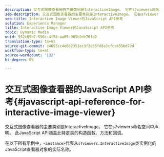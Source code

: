 ```yaml
---
description: 交互式图像查看器的主要类别是InteractiveImage。 它在s7viewers命名空间中声明。 此JavaScript API涵盖此特定类的构造函数、方法和回调。
seo-description: 交互式图像查看器的主要类别是InteractiveImage。 它在s7viewers命名空间中声明。 此JavaScript API涵盖此特定类的构造函数、方法和回调。
seo-title: Interactive Image Viewer的JavaScript API参考
solution: Experience Manager
title: Interactive Image Viewer的JavaScript API参考
topic: Dynamic Media
uuid: 952c85b7-556c-4f58-aa65-003b0de70fd2
translation-type: tm+mt
source-git-commit: e4695cc4e882351ec3f2c55fd8a3cfca455bd79d
workflow-type: tm+mt
source-wordcount: '132'
ht-degree: 0%

---
```



# 交互式图像查看器的JavaScript API参考{#javascript-api-reference-for-interactive-image-viewer}

交互式图像查看器的主要类别是InteractiveImage。 它在s7viewers命名空间中声明。 此JavaScript API涵盖此特定类的构造函数、方法和回调。

在以下所有示例中，`<instance>`代表从`s7viewers.InteractiveImage`类实例化的JavaScript查看器对象的实际名称。
